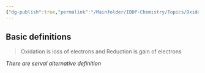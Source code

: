```yaml
---
{"dg-publish":true,"permalink":"/Mainfolder/IBDP-Chemistry/Topics/Oxidation and reduction/"}
---
```


## Basic definitions
>Oxidation is loss of electrons and Reduction is gain of electrons

*There are serval alternative definition*

